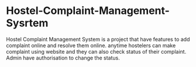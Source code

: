 # Hostel-Complaint-Management-Sysrtem
Hostel Complaint Management System is a project that have  features to add complaint online and resolve them online. anytime hostelers can make complaint using website and they can also check status of their complaint. Admin have authorisation to change the status.
